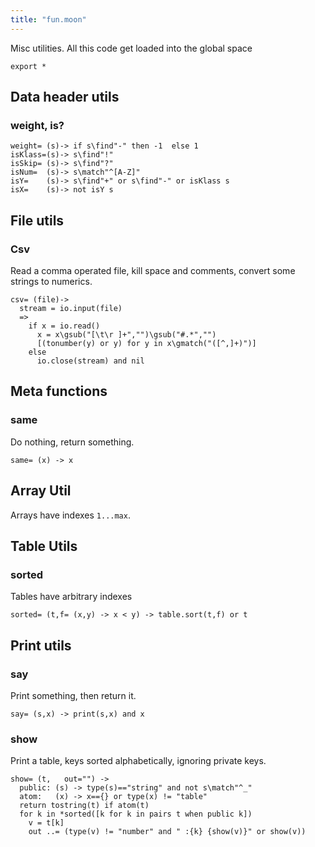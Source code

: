 ```yaml
---
title: "fun.moon"
---
```



Misc utilities.
All this code get loaded into the global space

```moonscript
export *
```

## Data header utils
### weight, is?

```moonscript
weight= (s)-> if s\find"-" then -1  else 1
isKlass=(s)-> s\find"!"
isSkip= (s)-> s\find"?"
isNum=  (s)-> s\match"^[A-Z]"
isY=    (s)-> s\find"+" or s\find"-" or isKlass s 
isX=    (s)-> not isY s
```

## File utils
### Csv
Read a comma operated file, kill space and comments,
convert some strings to numerics. 

```moonscript
csv= (file)->
  stream = io.input(file)
  =>
    if x = io.read()
      x = x\gsub("[\t\r ]+","")\gsub("#.*","")
      [(tonumber(y) or y) for y in x\gmatch("([^,]+)")]
    else
      io.close(stream) and nil
```

## Meta functions
### same
Do nothing, return something. 

```moonscript
same= (x) -> x
```

## Array Util
Arrays have  indexes `1...max`.
## Table Utils
### sorted
Tables have arbitrary indexes

```moonscript
sorted= (t,f= (x,y) -> x < y) -> table.sort(t,f) or t
```

## Print utils
### say
Print something, then return it.

```moonscript
say= (s,x) -> print(s,x) and x
```

### show
Print a table, keys sorted alphabetically, ignoring
private keys.

```moonscript
show= (t,   out="") ->
  public: (s) -> type(s)=="string" and not s\match"^_"
  atom:   (x) -> x=={} or type(x) != "table"
  return tostring(t) if atom(t)
  for k in *sorted([k for k in pairs t when public k]) 
    v = t[k]
    out ..= (type(v) != "number" and " :{k} {show(v)}" or show(v))
```
